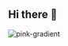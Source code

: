 ## Hi there 👋

![pink-gradient](https://github.com/user-attachments/assets/6301607d-fe08-438b-acab-3c0afcb24e7b)

